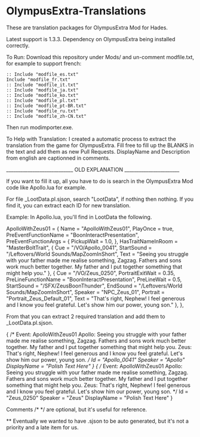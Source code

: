 # OlympusExtra-Translations

These are translation packages for OlympusExtra Mod for Hades.

Latest support is 1.3.3.
Dependency on OlympusExtra being installed correctly.

To Run:
Download this repository under Mods/ and un-comment modfile.txt, for example to support french: 

```:: Include "modfile_de.txt"
:: Include "modfile_es.txt"
Include "modfile_fr.txt"
:: Include "modfile_it.txt"
:: Include "modfile_ja.txt"
:: Include "modfile_ko.txt"
:: Include "modfile_pl.txt"
:: Include "modfile_pt-BR.txt"
:: Include "modfile_ru.txt"
:: Include "modfile_zh-CN.txt"
```

Then run modimporter.exe.

To Help with Translation:
I created a automatic process to extract the translation from the game for OlympusExtra. 
Fill free to fill up the BLANKS in the text and add them as new Pull Requests.
DisplayName and Description from english are captionned in comments.

____________________________ OLD EXPLANATION _______________________

If you want to fill it up, all you have to do is search in the OlympusExtra Mod code like Apollo.lua for example.

For file _LootData.pl.sjson, search "LootData", if nothing then nothing.
If you find it, you can extract each ID for new translation.

Example: In Apollo.lua, you'll find in LootData the following.

ApolloWithZeus01 = {
	Name = "ApolloWithZeus01",
	PlayOnce = true,
	PreEventFunctionName = "BoonInteractPresentation", PreEventFunctionArgs = { PickupWait = 1.0, },
	HasTraitNameInRoom = "MasterBoltTrait",
    { Cue = "/VO/Apollo_0041",
		StartSound = "/Leftovers/World Sounds/MapZoomInShort",
		Text = "Seeing you struggle with your father made me realise something, Zagzag. Fathers and sons work much better together. My father and I put together something that might help you." },
	{ Cue = "/VO/Zeus_0250",
		PortraitExitWait = 0.35,
		PreLineFunctionName = "BoonInteractPresentation", PreLineWait = 0.5,
		StartSound = "/SFX/ZeusBoonThunder",
		EndSound = "/Leftovers/World Sounds/MapZoomInShort",
		Speaker = "NPC_Zeus_01", Portrait = "Portrait_Zeus_Default_01",
		Text = "That's right, Nephew! I feel generous and I know you feel grateful. Let's show him our power, young son." },
},

From that you can extract 2 required translation and add them to _LootData.pl.sjson.

{
      /*
        Event: ApolloWithZeus01
        Apollo: Seeing you struggle with your father made me realise something, Zagzag. Fathers and sons work much better together. My father and I put together something that might help you.
        Zeus: That's right, Nephew! I feel generous and I know you feel grateful. Let's show him our power, young son.
      */
      Id = "Apollo_0041"
      Speaker = "Apollo"
      DisplayName = "Polish Text Here"
    }
    {
      /*
        Event: ApolloWithZeus01
        Apollo: Seeing you struggle with your father made me realise something, Zagzag. Fathers and sons work much better together. My father and I put together something that might help you.
        Zeus: That's right, Nephew! I feel generous and I know you feel grateful. Let's show him our power, young son.
      */
      Id = "Zeus_0250"
      Speaker = "Zeus"
      DisplayName = "Polish Text Here"
    }

Comments /* */ are optional, but it's useful for reference.

** Eventually we wanted to have .sjson to be auto generated, but it's not a priority and a late item for us.
